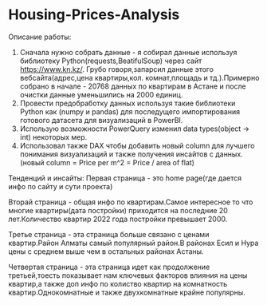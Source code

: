 # Housing-Prices-Analysis
Описание работы:
1) Сначала нужно собрать данные - я собирал данные используя библиотеку Python(requests,BeatifulSoup) через сайт https://www.kn.kz/. Грубо говоря,запарсил данные этого вебсайта(адрес,цена квартиры,кол. комнат,площадь и тд.).Примерно собрано в начале - 20768 данных по квартирам в Астане и после очистки данные уменьшились на 2000 единиц.
2) Провести предобработку данных используя такие библиотеки Python как (numpy и pandas) для последущего импортирования готового датасета для визуализаций в PowerBI.
3) Использую возможности PowerQuery изменил data types(object -> int) некоторых мер.
4) Использовал также DAX чтобы добавить новый column для лучшего понимания визуализаций и также получения инсайтов с данных.(новый column = Price per m^2 = Price / area of flat)

Тенденций и инсайты:
Первая страница - это home page(где дается инфо по сайту и сути проекта)

Вторай страница - общая инфо по квартирам.Самое интересное то что многие квартиры(дата постройки) приходится на последние 20 лет.Количество квартир 2022 года постройки превышает 2000.

Третье страница - эта страница больше связано с ценами квартир.Район Алматы самый популярный район.В районах Есил и Нура цены с среднем выше чем в остальных районах Астаны.

Четвертая страница - эта страница идет как продолжение третьей,тоесть показывает нам ключевых факторов влияния на цены квартир,а также доп инфо по колиство квартир на комнатность квартир.Однокомнатные и также двухкомнатные крайне популярны.
